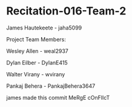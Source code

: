 # Recitation-016-Team-2
James Hautekeete - jaha5099

Project Team Members:

Wesley Allen - weal2937

Dylan Eilber - DylanE415

Walter Virany - wvirany

Pankaj Behera - PankajBehera3647


james made this commit
MeRgE cOnFlIcT
